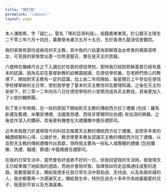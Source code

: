 ```yaml
---
title: "關於我"
permalink: "/about/"
layout: page
---
```


本人潘朗希，字「諾仁」，聖名「瑪利亞濟利祿」，祖籍廣東東莞，於公曆天主降生二千零三年六月十四日，農曆癸未歲次五月十五日，生於香港九龍浸信會醫院。

我的家族有部份成員信仰天主教，其中我的六姑婆為耶穌寳血女修會的楊美容修女，可見我的家族曾出產一位修道聖召，實在是天主的恩寵。

六歲時在機緣巧合之下入讀位於佐敦的德信學校，那時我已經對耶穌基督已經有基本的認識，因為先前在基督新教的幼稚園就讀，在德信學校裏，在老師們悉心的教導下，開始對天主教有一定的認識，加上由二年班開始，每星期日上午參加在德信學校裡舉辦的主日學，使到我學會了基本的天主教信仰及要理知識，之後在天主的安排下，於二零一二年四月八日在德信學校的小堂領洗成為天主教徒，其後更加入了小堂的輔祭團。

到了青少年時期，在一些的原因下開始對天主教的傳統西方拉丁禮儀 (包括：羅馬新禮及舊禮、米蘭安博禮、法國里昂禮、西班牙摩爾阿拉伯禮) 有加深的興趣，之後並作深入的鑽研，其後更有機會在大禮彌撒中擔任禮節司。

近年來我致力於運用現今的科技去推廣天主教的傳統西方拉丁禮儀，並把多年來的輔禮經驗和心得，公諸於世，務求使更多教友認識天主教的傳統西方拉丁禮儀，以及對天主教的傳統禮儀作出貢獻，現時我主要為一些私人或團體的禮儀 (包括彌撒、洗禮、婚禮、葬禮) 中義務擔任禮節司。

在我的日常生活中，當然會有好或者不好的一日，但我回望我的生活時，我發現天主已經準備了祂給我的道路，而祂亦會陪伴我、指導我如何走這條通往成聖的道路，我要感謝天主，賜給我很多在我日常生活中幫助過、支持過、以及為我祈禱的人，我亦都要再一次感謝天主，賜給我生命，特別在過去十多年作為祂最寵愛的兒子，我感到平安以及充滿喜樂。
